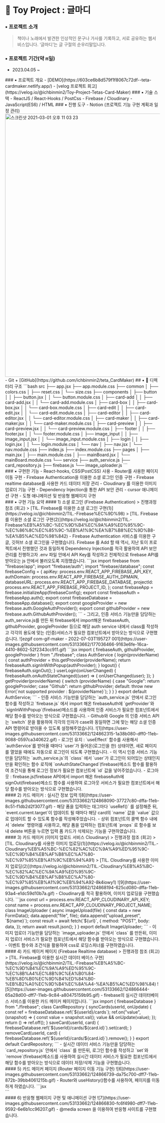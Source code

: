 # 🌈 Toy Project : 글마디

### ▪️ 프로젝트 소개

> 책이나 노래에서 발견한 인상적인 문구나 가사를 기록하고, 서로 공유하는 웹서비스입니다.
> ‘글마디’는 글 구절의 순우리말입니다.

### ▪️ 프로젝트 기간(약 n일)

- 2023.04.05 ~

<!-->

### ▪️ 프로젝트 개요

- [DEMO](https://603ce6b8d579f1f8067c72df--teta-cardmaker.netlify.app/)
- [velog 프로젝트 회고](https://velog.io/@ichbinmin2/Toy-Project-Tetas-Card-Maker)

### ▪️ 기술 스택

- ReactJS / React-Hooks / PostCss
- Firebase / Cloudinary
- JavaScript(ES6) / HTML

### ▪️ 진행 도구

- Notion (프로젝트 기능 구현 계획과 일정 관리)
  <img width="854" alt="스크린샷 2021-03-01 오후 11 03 23" src="https://user-images.githubusercontent.com/53133662/109507774-6aec4a00-7ae2-11eb-9ee7-3c1253dbe103.png">

- Git + [GitHub](https://github.com/ichbinmin2/teta_CardMaker)

## ▪️ 🧩 디렉터리 구조

```bash
src
├── app.jsx
├── app.module.css
├── common
│   ├── colors.css
│   ├── reset.css
│   └── size.css
├── components
│   ├── button
│   │   ├── button.jsx
│   │   └── button.module.css
│   ├── card-add
│   │   ├── card-add.jsx
│   │   └── card-add.module.css
│   ├── card-box
│   │   ├── card-box.jsx
│   │   └── card-box.module.css
│   ├── card-edit
│   │   ├── card-edit.jsx
│   │   └── card-edit.module.css
│   ├── card-editor
│   │   ├── card-editor.jsx
│   │   └── card-editor.module.css
│   ├── card-maker
│   │   ├── card-maker.jsx
│   │   └── card-maker.module.css
│   ├── card-preview
│   │   ├── card-preview.jsx
│   │   └── card-preview.module.css
│   ├── footer
│   │   ├── footer.jsx
│   │   └── footer.module.css
│   ├── image_input
│   │   ├── image_input.jsx
│   │   └── image_input.module.css
│   ├── login
│   │   ├── login.jsx
│   │   └── login.module.css
│   └── nav
│       ├── nav.jsx
│       └── nav.module.css
├── index.js
├── index.module.css
├── pages
│   ├── main.jsx
│   ├── main.module.css
│   ├── mainBoard.jsx
│   └── mainBoard.module.css
└── service
    ├── auth_service.js
    ├── card_repository.js
    ├── firebase.js
    └── image_uploader.js
```

<br />

### ▪️ 구현한 기능

- React-hooks, CSS(PostCSS) 사용
- Router를 사용한 페이지 이동 구현
- Firebase Authentication을 이용한 소셜 로그인 인증 구현
- Firebase realtime database를 사용한 카드 데이터 저장 관리
- Cloudinary 를 이용한 이미지 업로더 기능 구현
- Dependency Injection을 통한 API 보안 관리
- cursor 애니메이션 구현
- 도형 애니메이션 및 반응형 웹페이지 구현

<br />

### ▪️ 구현 기능 요약

#### 1) 소셜 로그인 (Firebase Authentication)

> 진행과정 참조 (회고)
> [TIL. Firebase를 이용한 소셜 로그인 구현(1)](https://velog.io/@ichbinmin2/TIL.-Firebase%EC%9D%98) > [TIL. Firebase를 이용한 소셜 로그인 구현(2)](https://velog.io/@ichbinmin2/TIL.-Firebase%EB%A5%BC-%EC%9D%B4%EC%9A%A9%ED%95%9C-%EC%86%8C%EC%85%9C-%EB%A1%9C%EA%B7%B8%EC%9D%B8-%EA%B5%AC%ED%98%842)

- Firebase Authentication 서비스를 이용한 구글, 깃허브 소셜 로그인을 구현했습니다. Firebase 를 Add 할 때 역시, 지난 토이 프로젝트에서 진행했던 것과 동일하게 Dependency Injection를 적극 활용하여 API 보안 관리를 진행하고자 .env 파일 안에서 API Key를 작성하고 전체적으로 firebase API를 받아오는 js 안에서 불러오도록 지정했습니다.

```jsx
import firebase from "firebase/app";
import "firebase/auth";
import "firebase/database";

const firebaseConfig = {
  apiKey: process.env.REACT_APP_FIREBASE_API_KEY,
  authDomain: process.env.REACT_APP_FIREBASE_AUTH_DPMAIN,
  databaseURL: process.env.REACT_APP_FIREBASE_DATABASE,
  projectId: process.env.REACT_APP_FIREBASE_PROJECT_ID,
};

const firebaseApp = firebase.initializeApp(firebaseConfig);

export const firebaseAuth = firebaseApp.auth();
export const firebaseDatabase = firebaseApp.database();
export const googleProvider = new firebase.auth.GoogleAuthProvider();
export const githubProvider = new firebase.auth.GithubAuthProvider();
```

- 그리고, 인증 서비스 기능만을 담당하는 auth_service.js를 만든 뒤 firebase에서 import해온 firebaseAuth, githubProvider, googleProvider 등으로 해당 auth service 내에서 class를 작성하고 각각의 용도에 맞는 (인증)서비스가 필요한 컴포넌트에서 받아오는 방식으로 구현했습니다.

![ezgif com-gif-maker - 2022-07-03T195727 001](https://user-images.githubusercontent.com/53133662/177036466-9163e6fe-16ca-4410-8602-52f2343cc911.gif)

```jsx
import { firebaseAuth, githubProvider, googleProvider } from "./firebase";

class AuthService {
  login(providerName) {
    const authProvider = this.getProvider(providerName);
    return firebaseAuth.signInWithPopup(authProvider);
  }

  logout() {
    firebaseAuth.signOut();
  }

  userLogin(onUserChanged) {
    firebaseAuth.onAuthStateChanged((user) => {
      onUserChanged(user);
    });
  }

  getProvider(providerName) {
    switch (providerName) {
      case "Google":
        return googleProvider;
      case "Github":
        return githubProvider;
      default:
        throw new Error(`not supported provider : ${providerName}`);
    }
  }
}

export default AuthService;
```

- 인증 서비스 기능만을 담당하는 `auth_service.js` 안에서 로그인 함수를 작성하고 `firebase.js` 에서 import 해온 firebaseAuth에 `getProvider`와 `signInWithPopup`(firebase)메소드를 사용하여 인증 서비스가 필요한 컴포넌트에서 해당 함수를 받아오는 방식으로 구현했습니다.
- Github와 Google 의 인증 서비스 API는 `switch` 문을 활용하여 각각의 인자가 case와 동일하면 그에 맞는 해당 소셜 인증 API 명령어로 받아올 수 있도록 설정해주었습니다.

![1](https://user-images.githubusercontent.com/53133662/124862315-1a38b080-dff0-11eb-9088-0597ca340622.gif)

- 로그인 유지 : `useEffect` 함수를 사용해서 `authService`를 받아올 때마다 `user`가 들어온(로그인을 한) 상태이면, 새로 페이지를 열었을 때에도 자동으로 로그인이 되도록 구현했습니다.
- 이 역시 인증 서비스 기능만을 담당하는 `auth_service.js`의 `class` 에서 `user`가 로그인이 되어있는 상태인지만을 확인하는 함수 로직에 `onAuthStateChanged`(firebase)메소드 함수를 활용하여 조건식을 통해 로그인 정보가 필요한 컴포넌트에 `id` 값을 넣어주었습니다.
- 로그아웃 : firebase.js(firebase API)에서 import 해온 firebaseAuth에 signOut(firebase)메소드 함수를 사용하여 로그아웃 서비스가 필요한 컴포넌트에서 해당 함수를 받아오는 방식으로 구현했습니다.

<br />

#### 2) 카드 메이커 : 실시간 정보 입력

![8](https://user-images.githubusercontent.com/53133662/124868090-37727c80-dffa-11eb-8c51-f1db2d2f3077.gif)

- 해당 폼을 입력하는 태그마다 `useRef()` 를 설정해준 뒤, `event.current.target`이 업데이트 될 때마다 해당 card의 `name` 값을 `value` 값으로 업데이트 할 수 있도록 함수를 작성해주었습니다.
- 상위 컴포넌트의 콜백 함수 내에서 `delete` 명령어를 사용하고, 해당 폼을 입력하는 컴포넌트에 `props` 로 함수를 보내 delete 버튼을 누르면 입력 폼 카드가 삭제되는 기능을 구현하였습니다.

<br />

#### 3) 카드 메이커 (이미지 업로드 서비스 Cloudinary)

> 진행과정 참조 (회고)
> [TIL. Cloudinary를 사용한 이미지 업로딩(1)](https://velog.io/@ichbinmin2/TIL.-Cloudinary%EB%A5%BC-%EC%82%AC%EC%9A%A9%ED%95%9C-%EC%9D%B4%EB%AF%B8%EC%A7%80-%EC%97%85%EB%A1%9C%EB%94%A91) > [TIL. Cloudinary를 사용한 이미지 업로딩(2)](https://velog.io/@ichbinmin2/TIL.-Cloudinary%EB%A5%BC-%EC%82%AC%EC%9A%A9%ED%95%9C-%EC%9D%B4%EB%AF%B8%EC%A7%80-%EC%97%85%EB%A1%9C%EB%94%A92-8k4iowy1)

![9](https://user-images.githubusercontent.com/53133662/124868194-625cd080-dffa-11eb-93a4-e1dc59d10b7a.gif)

- Cloudinary를 적극 활용하여, 이미지 업로딩을 구현했습니다.

```jsx
const url = process.env.REACT_APP_CLOUDINARY_API_KEY;
const name = process.env.REACT_APP_CLOUDINARY_PROJECT_NAME;

class ImageUploader {
  async imageUpload(file) {
    const data = new FormData();
    data.append("file", file);
    data.append("upload_preset", `${name}`);

    const result = await fetch(`${url}`, {
      method: "POST",
      body: data,
    });
    return await result.json();
  }
}

export default ImageUploader;
```

- 이미지 업로더 기능만을 담당하는 `image_uploader.js` 안에서 `class` 를 만든뒤, 이미지 업로더 서비스가 필요한 컴포넌트에서 해당 함수를 받아오는 방식으로 구현했습니다.
- 이벤트 함수와 조건식을 활용하여 css로 로딩스피너를 구현하였습니다.

<br />

#### 4) 카드 메이커 페이지 (Firebase Realtime database)

> 진행과정 참조 (회고)
> [TIL. Firebase를 이용한 실시간 데이터 베이스 구현](https://velog.io/@ichbinmin2/TIL.-Firebase%EB%A5%BC-%EC%9D%B4%EC%9A%A9%ED%95%9C-%EC%8B%A4%EC%8B%9C%EA%B0%84-%EB%8D%B0%EC%9D%B4%ED%84%B0-%EB%B2%A0%EC%9D%B4%EC%8A%A4-%EA%B5%AC%ED%98%84)

![5](https://user-images.githubusercontent.com/53133662/124866444-65a28d00-dff7-11eb-9c84-a80475159b95.gif)

- firebase의 실시간 데이터베이스 서비스를 이용한 카드 메이커 페이지입니다.

```jsx
import { firebaseDatabase } from "./firebase";

class CardRepository {
  syncCards(userId, onUpdate) {
    const ref = firebaseDatabase.ref(`${userId}/cards`);
    ref.on("value", (snapshot) => {
      const value = snapshot.val();
      value && onUpdate(value);
    });
    return () => ref.off();
  }

  saveCard(userId, card) {
    firebaseDatabase.ref(`${userId}/cards/${card.id}`).set(card);
  }

  removeCard(userId, card) {
    firebaseDatabase.ref(`${userId}/cards/${card.id}`).remove();
  }
}

export default CardRepository;
```

- 실시간 데이터 서비스 기능만을 담당하는 `card_repository.js` 안에서 `class` 를 만든뒤, 로그인 함수를 작성하고 `set`와 `remove`(firebase)메소드를 사용하여 실시간 데이터 서비스가 필요한 컴포넌트에서 해당 함수를 받아오는 방식으로 데이터 저장/삭제 기능을 구현했습니다.

<br />

#### 5) 카드 메이커 페이지 (Router 페이지 이동 기능 구현)

![6](https://user-images.githubusercontent.com/53133662/124866739-da75c700-dff7-11eb-872b-39bb4061215b.gif)

- Router와 useHistory()함수를 사용하여, 페이지를 이동하게 하였습니다.

```jsx
        <Route exact path="/">
          <Main />
        </Route>
        <Route path="/board">
          <MainBoard
            authService={authService}
            FileInput={FileInput}
            cardRepository={cardRepository}
          />
        </Route>
```

<br />

#### 6) 반응형 웹페이지 구현 및 애니메이션 구현

![7](https://user-images.githubusercontent.com/53133662/124866830-fc6f4980-dff7-11eb-9592-6e6b1cc96207.gif)

- @media screen 을 이용하여 반응형 사이트를 구현했습니다.

<br />
